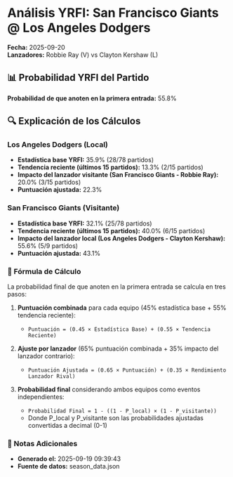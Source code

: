 # Análisis YRFI: San Francisco Giants @ Los Angeles Dodgers

**Fecha:** 2025-09-20  
**Lanzadores:** Robbie Ray (V) vs Clayton Kershaw (L)

## 📊 Probabilidad YRFI del Partido

**Probabilidad de que anoten en la primera entrada:** 55.8%

## 🔍 Explicación de los Cálculos

### Los Angeles Dodgers (Local)
- **Estadística base YRFI:** 35.9% (28/78 partidos)
- **Tendencia reciente (últimos 15 partidos):** 13.3% (2/15 partidos)
- **Impacto del lanzador visitante (San Francisco Giants - Robbie Ray):** 20.0% (3/15 partidos)
- **Puntuación ajustada:** 22.3%

### San Francisco Giants (Visitante)
- **Estadística base YRFI:** 32.1% (25/78 partidos)
- **Tendencia reciente (últimos 15 partidos):** 40.0% (6/15 partidos)
- **Impacto del lanzador local (Los Angeles Dodgers - Clayton Kershaw):** 55.6% (5/9 partidos)
- **Puntuación ajustada:** 43.1%

### 📝 Fórmula de Cálculo

La probabilidad final de que anoten en la primera entrada se calcula en tres pasos:

1. **Puntuación combinada** para cada equipo (45% estadística base + 55% tendencia reciente):
   - `Puntuación = (0.45 × Estadística Base) + (0.55 × Tendencia Reciente)`

2. **Ajuste por lanzador** (65% puntuación combinada + 35% impacto del lanzador contrario):
   - `Puntuación Ajustada = (0.65 × Puntuación) + (0.35 × Rendimiento Lanzador Rival)`

3. **Probabilidad final** considerando ambos equipos como eventos independientes:
   - `Probabilidad Final = 1 - ((1 - P_local) × (1 - P_visitante))`
   - Donde P_local y P_visitante son las probabilidades ajustadas convertidas a decimal (0-1)

### 📌 Notas Adicionales

- **Generado el:** 2025-09-19 09:39:43
- **Fuente de datos:** season_data.json

